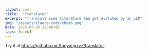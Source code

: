 ```yaml
---
layout: post
title:  "Translator"
excerpt: "Translate some literature and get evaluted by an LLM"
img: "/assets/claude-code/thumb.png"
date: 2025-09-26 22:40:00
tags: [book]
---
```


Try it at https://github.com/fanyangxyz/translator.
